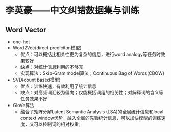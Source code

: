 # 李英豪——中文纠错数据集与训练

## Word Vector

- one-hot
- Word2Vec(direct prediciton模型)
  - 优点：可以概括比相关性更为复杂的信息，进行word analogy等任务时效果较好
  - 缺点：对统计信息利用的不够充
  - 实现算法：Skip-Gram model算法；Continuous Bag of Words(CBOW)
- SVD(count based模型)
  - 优点：训练快速，有效利用了统计信息
  - 缺点：对高频词汇较为偏向；仅能概括词组的相关性；对解释词的含义等任务效果不好
- GloVe算法
  - 融合了矩阵分解Latent Semantic Analysis (LSA)的全局统计信息和local context window优势，融入全局的先验统计信息，可以加快模型的训练速度，又可以控制词的相对权重。